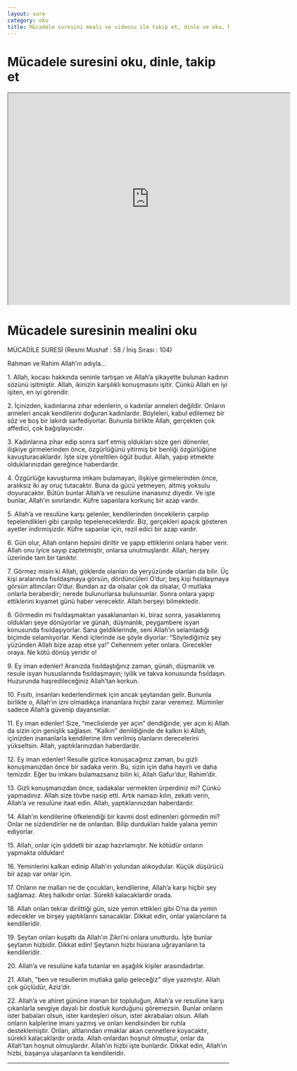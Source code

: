```yaml
---
layout: sure
category: oku
title: Mücadele suresini meali ve videosu ile takip et, dinle ve oku, Mücadele dinle, Mücadele meali.
---
```


<div class="container">
  <div class="row">
    <div class="col-lg-12">
      <h1>Mücadele suresini oku, dinle, takip et</h1>
      <div class="div-youtube-embed">
        <iframe width="640" height="480" src="https://www.youtube.com/embed/http://">frameborder="0" allowfullscreen></iframe>
      </div>
    </div>
  </div>

  <div class="row">
    <div class="col-lg-12">
      <h1>Mücadele suresinin mealini oku</h1>
      <div><p>MÜCADİLE SURESİ (Resmi Mushaf : 58 / İniş Sırası : 104)</p><p>Rahman ve Rahim Allah’ın adıyla…</p><p></p><p></p><p>1. Allah, kocası hakkında seninle tartışan ve Allah’a şikayette bulunan kadının sözünü işitmiştir. Allah, ikinizin karşılıklı konuşmasını işitir. Çünkü Allah en iyi işiten, en iyi görendir.</p><p></p><p></p><p>2. İçinizden, kadınlarına zıhar edenlerin, o kadınlar anneleri değildir. Onların anneleri ancak kendilerini doğuran kadınlardır. Böyleleri, kabul edilemez bir söz ve boş bir lakırdı sarfediyorlar. Bununla birlikte Allah, gerçekten çok affedici, çok bağışlayıcıdır.</p><p></p><p></p><p>3. Kadınlarına zıhar edip sonra sarf etmiş oldukları söze geri dönenler, ilişkiye girmelerinden önce, özgürlüğünü yitirmiş bir benliği özgürlüğüne kavuşturacaklardır. İşte size yöneltilen öğüt budur. Allah, yapıp etmekte olduklarınızdan gereğince haberdardır.</p><p></p><p></p><p>4. Özgürlüğe kavuşturma imkanı bulamayan, ilişkiye girmelerinden önce, aralıksız iki ay oruç tutacaktır. Buna da gücü yetmeyen, altmış yoksulu doyuracaktır. Bütün bunlar Allah’a ve resulüne inanasınız diyedir. Ve işte bunlar, Allah’ın sınırlarıdır. Küfre sapanlara korkunç bir azap vardır.</p><p></p><p></p><p>5. Allah’a ve resulüne karşı gelenler, kendilerinden öncekilerin çarpılıp tepelendikleri gibi çarpılıp tepeleneceklerdir. Biz, gerçekleri apaçık gösteren ayetler indirmişizdir. Küfre sapanlar için, rezil edici bir azap vardır.</p><p></p><p></p><p>6. Gün olur, Allah onların hepsini diriltir ve yapıp ettiklerini onlara haber verir. Allah onu iyice sayıp zaptetmiştir, onlarsa unutmuşlardır. Allah, herşey üzerinde tam bir tanıktır.</p><p></p><p></p><p>7. Görmez misin ki Allah, göklerde olanları da yeryüzünde olanları da bilir. Üç kişi aralarında fısıldaşmaya görsün, dördüncüleri O’dur; beş kişi fısıldaşmaya görsün altıncıları O’dur. Bundan az da olsalar çok da olsalar, O mutlaka onlarla beraberdir; nerede bulunurlarsa bulunsunlar. Sonra onlara yapıp ettiklerini kıyamet günü haber verecektir. Allah herşeyi bilmektedir.</p><p></p><p></p><p>8. Görmedin mi fısıldaşmaktan yasaklananları ki, biraz sonra, yasaklanmış oldukları şeye dönüyorlar ve günah, düşmanlık, peygambere isyan konusunda fısıldaşıyorlar. Sana geldiklerinde, seni Allah’ın selamladığı biçimde selamlıyorlar. Kendi içlerinde ise şöyle diyorlar: “Söylediğimiz şey yüzünden Allah bize azap etse ya!” Cehennem yeter onlara. Girecekler oraya. Ne kötü dönüş yeridir o!</p><p></p><p></p><p>9. Ey iman edenler! Aranızda fısıldaştığınız zaman, günah, düşmanlık ve resule isyan hususlarında fısıldaşmayın; iyilik ve takva konusunda fısıldaşın. Huzurunda haşredileceğiniz Allah’tan korkun.</p><p></p><p></p><p>10. Fısıltı, insanları kederlendirmek için ancak şeytandan gelir. Bununla birlikte o, Allah’ın izni olmadıkça inananlara hiçbir zarar veremez. Müminler sadece Allah’a güvenip dayansınlar.</p><p></p><p></p><p>11. Ey iman edenler! Size, “meclislerde yer açın” dendiğinde, yer açın ki Allah da sizin için genişlik sağlasın. “Kalkın” denildiğinde de kalkın ki Allah, içinizden inananlarla kendilerine ilim verilmiş olanların derecelerini yükseltsin. Allah, yaptıklarınızdan haberdardır.</p><p></p><p></p><p>12. Ey iman edenler! Resulle gizlice konuşacağınız zaman, bu gizli konuşmanızdan önce bir sadaka verin. Bu, sizin için daha hayırlı ve daha temizdir. Eğer bu imkanı bulamazsanız bilin ki, Allah Gafur’dur, Rahim’dir.</p><p></p><p></p><p>13. Gizli konuşmanızdan önce, sadakalar vermekten ürperdiniz mi? Çünkü yapmadınız. Allah size tövbe nasip etti. Artık namazı kılın, zekatı verin, Allah’a ve resulüne itaat edin. Allah, yaptıklarınızdan haberdardır.</p><p></p><p></p><p>14. Allah’ın kendilerine öfkelendiği bir kavmi dost edinenleri görmedin mi? Onlar ne sizdendirler ne de onlardan. Bilip durdukları halde yalana yemin ediyorlar.</p><p></p><p></p><p>15. Allah, onlar için şiddetli bir azap hazırlamıştır. Ne kötüdür onların yapmakta oldukları!</p><p></p><p></p><p>16. Yeminlerini kalkan edinip Allah’ın yolundan alıkoydular. Küçük düşürücü bir azap var onlar için.</p><p></p><p></p><p>17. Onların ne malları ne de çocukları, kendilerine, Allah’a karşı hiçbir şey sağlamaz. Ateş halkıdır onlar. Sürekli kalacaklardır orada.</p><p></p><p></p><p>18. Allah onları tekrar dirilttiği gün, size yemin ettikleri gibi O’na da yemin edecekler ve birşey yaptıklarını sanacaklar. Dikkat edin, onlar yalancıların ta kendileridir.</p><p></p><p></p><p>19. Şeytan onları kuşattı da Allah’ın Zikri’ni onlara unutturdu. İşte bunlar şeytanın hizbidir. Dikkat edin! Şeytanın hizbi hüsrana uğrayanların ta kendileridir.</p><p></p><p></p><p>20. Allah’a ve resulüne kafa tutanlar en aşağılık kişiler arasındadırlar.</p><p></p><p></p><p>21. Allah, “ben ve resullerim mutlaka galip geleceğiz” diye yazmıştır. Allah çok güçlüdür, Aziz’dir.</p><p></p><p></p><p>22. Allah’a ve ahiret gününe inanan bir topluluğun, Allah’a ve resulüne karşı çıkanlarla sevgiye dayalı bir dostluk kurduğunu göremezsin. Bunlar onların ister babaları olsun, ister kardeşleri olsun, ister akrabaları olsun. Allah onların kalplerine imanı yazmış ve onları kendisinden bir ruhla desteklemiştir. Onları, altlarından ırmaklar akan cennetlere koyacaktır, sürekli kalacaklardır orada. Allah onlardan hoşnut olmuştur, onlar da Allah’tan hoşnut olmuşlardır. Allah’ın hizbi işte bunlardır. Dikkat edin, Allah’ın hizbi, başarıya ulaşanların ta kendileridir.</p><p></p><p></p><p></p><p></p></div>
    </div>
  </div>
</div>
<hr />